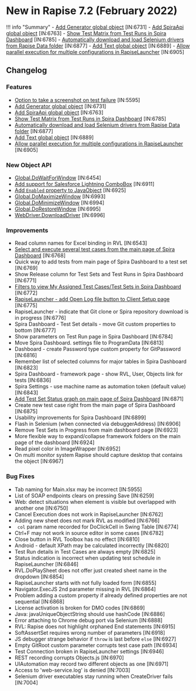 # New in Rapise 7.2 (February 2022)

!!! info "Summary"
    - [Add Generator global object](/Libraries/Generator/) [IN:6731]
    - [Add SpiraApi global object](/Libraries/Spira/) [IN:6763]
    - [Show Test Matrix from Test Runs in Spira Dashboard](/Guide/spira_dashboard_2/#test-matrix) [IN:6785]
    - [Automatically download and load Selenium drivers from Rapise Data folder](/Guide/setting_up_selenium/#rapise-72) [IN:6877]
    - [Add Text global object](/Libraries/Text/) [IN:6889]
    - [Allow parallel execution for multiple configurations in RapiseLauncher](/Guide/spira_dashboard_2/#parallel-execution) [IN:6905]

## Changelog

### Features

- [Option to take a screenshot on test failure](/Guide/settings_dialog/#screen-capture) [IN:5595]
- [Add Generator global object](/Libraries/Generator/) [IN:6731]
- [Add SpiraApi global object](/Libraries/Spira/) [IN:6763]
- [Show Test Matrix from Test Runs in Spira Dashboard](/Guide/spira_dashboard_2/#test-matrix) [IN:6785]
- [Automatically download and load Selenium drivers from Rapise Data folder](/Guide/setting_up_selenium/#rapise-72) [IN:6877]
- [Add Text global object](/Libraries/Text/) [IN:6889]
- [Allow parallel execution for multiple configurations in RapiseLauncher](/Guide/spira_dashboard_2/#parallel-execution) [IN:6905]

### New Object API

- [Global.DoWaitForWindow](/Libraries/Global/#dowaitforwindow) [IN:6454]
- [Add support for Salesforce Lightning ComboBox](/Libraries/DomLightningComboBox/) [IN:6911]
- [Add `Enabled` property to JavaObject](/Libraries/JavaObject/#enabled) [IN:6925]
- [Global.DoMaximizeWindow](/Libraries/Global/#domaximizewindow) [IN:6993]
- [Global.DoMinimizeWindow](/Libraries/Global/#dominimizewindow) [IN:6994]
- [Global.DoRestoreWindow](/Libraries/Global/#dorestorewindow) [IN:6995]
- [WebDriver.DownloadDriver](/Libraries/WebDriver/#downloaddriver) [IN:6996]

### Improvements

- Read column names for Excel binding in RVL [IN:6543]
- [Select and execute several test cases from the main page of Spira Dashboard](/Guide/spira_dashboard_2/#dashboard-view) [IN:6768]
- Quick way to add tests from main page of Spira Dashboard to a test set [IN:6769]
- Show Release column for Test Sets and Test Runs in Spira Dashboard [IN:6771]
- [Filters to view My Assigned Test Cases/Test Sets in Spira Dashboard](/Guide/spira_dashboard_2/#browse-test-cases) [IN:6772]
- [RapiseLauncher - add Open Log file button to Client Setup page](/Guide/spiratest_integration/#client-configuration) [IN:6775]
- RapiseLauncher - indicate that Git clone or Spira repository download is in progress [IN:6776]
- Spira Dashboard - Test Set details - move Git custom properties to bottom [IN:6777]
- Show parameters on Test Run page in Spira Dashboard [IN:6784]
- Move Spira Dashboard. settings file to ProgramData [IN:6813]
- Dashboard - create Password type custom property for GitPassword [IN:6816]
- Remember list of selected columns for major tables in Spira Dashboard [IN:6823]
- Spira Dashboard - framework page - show RVL, User, Objects link for tests [IN:6836]
- Spira Settings - use machine name as automation token (default value) [IN:6843]
- [Add Test Set Status graph on main page of Spira Dashboard](/Guide/spira_dashboard_2/#view-test-set-status-graph) [IN:6871]
- Create new test case right from the main page of Spira Dashboard [IN:6875]
- Usability improvements for Spira Dashboard [IN:6899]
- Flash in Selenium (when connected via debuggerAddress) [IN:6906]
- Remove Test Sets in Progress from main dashboard page [IN:6923]
- More flexible way to expand/collapse framework folders on the main page of the dashboard [IN:6924]
- Read pixel color in ImageWrapper [IN:6952]
- On multi monitor system Rapise should capture desktop that contains the object [IN:6967]

### Bug Fixes

- Tab naming for Main.xlsx may be incorrect [IN:5955]
- List of SOAP endpoints clears on pressing Save [IN:6259]
- Web: detect situations when element is visible but overlapped with another one [IN:6750]
- Cancel Execution does not work in RapiseLauncher [IN:6762]
- Adding new sheet does not mark RVL as modified [IN:6766]
- ` col` param name recorded for DoClickCell in Swing Table [IN:6774]
- Ctrl+F may not work in source editor in some cases [IN:6782]
- Close button in RVL Toolbox has no effect [IN:6810]
- Android - default XPath may be calculated incorrectly [IN:6820]
- Test Run details in Test Cases are always empty [IN:6825]
- Status indication is incorrect when updating test schedule in RapiseLauncher [IN:6846]
- RVL.DoPlaySheet does not offer just created sheet name in the dropdown [IN:6854]
- RapiseLauncher starts with not fully loaded form [IN:6855]
- Navigator.ExecJS 2nd parameter missing in RVL [IN:6864]
- Problem adding a custom property if already defined properties are not sequential [IN:6868]
- License activation is broken for DMO codes [IN:6869]
- Java: javaUniqueObjectString should use hashCode [IN:6886]
- Error attaching to Chrome debug port via Selenium [IN:6888]
- RVL: Rapise does not highlight orphaned End statements [IN:6915]
- SoftAssertSet requires wrong number of parameters [IN:6918]
- JS debugger strange behavior if `throw` is last before `else` [IN:6927]
- Empty GitRoot custom parameter corrupts test case path [IN:6934]
- Test Connection broken in RapiseLauncher settings [IN:6946]
- REST recording corrupts Objects.js [IN:6970]
- UIAutomation may record two different objects as one [IN:6971]
- Access to 'web-service.log' is denied [IN:7003]
- Selenium driver executables  stay running when CreateDriver fails [IN:7004]
